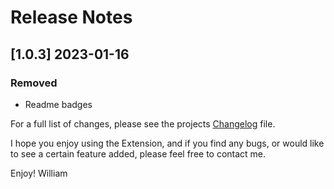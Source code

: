 # Release Notes

<!-- ## [v-inc] ${YEAR4}-${MONTHNUMBER}-${DATE} -->

## [1.0.3] 2023-01-16
### Removed
- Readme badges

For a full list of changes, please see the projects [Changelog](CHANGELOG.md) file.

I hope you enjoy using the Extension, and if you find any bugs, or would like to see a certain feature added, please feel free to contact me.

Enjoy! William
